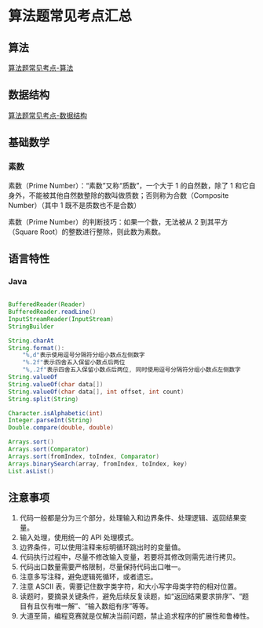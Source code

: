 # 算法题常见考点汇总


## 算法

[算法题常见考点-算法](learning/subjects/Computer/Data-Structures-and-Algorithm/算法题常见考点-算法.md)

## 数据结构

[算法题常见考点-数据结构](learning/subjects/Computer/Data-Structures-and-Algorithm/算法题常见考点-数据结构.md)


## 基础数学

### 素数

素数（Prime Number）：“素数”又称“质数”，一个大于 1 的自然数，除了 1 和它自身外，不能被其他自然数整除的数叫做质数；否则称为合数（Composite Number）（其中 1 既不是质数也不是合数） 

素数（Prime Number）的判断技巧：如果一个数，无法被从 2 到其平方（Square Root）的整数进行整除，则此数为素数。


## 语言特性


### Java

```java

BufferedReader(Reader)
BufferedReader.readLine()
InputStreamReader(InputStream)
StringBuilder

String.charAt
String.format(): 
    "%,d"表示使用逗号分隔符分组小数点左侧数字
    "%.2f"表示四舍五入保留小数点后两位
    "%,.2f"表示四舍五入保留小数点后两位, 同时使用逗号分隔符分组小数点左侧数字
String.valueOf
String.valueOf(char data[])
String.valueOf(char data[], int offset, int count)
String.split(String)

Character.isAlphabetic(int)
Integer.parseInt(String)
Double.compare(double, double)

Arrays.sort()
Arrays.sort(Comparator)
Arrays.sort(fromIndex, toIndex, Comparator)
Arrays.binarySearch(array, fromIndex, toIndex, key)
List.asList()

```


## 注意事项

1. 代码一般都是分为三个部分，处理输入和边界条件、处理逻辑、返回结果变量。
2. 输入处理，使用统一的 API 处理模式。
3. 边界条件，可以使用注释来标明循环跳出时的变量值。
4. 代码执行过程中，尽量不修改输入变量，若要将其修改则需先进行拷贝。
5. 代码出口数量需要严格限制，尽量保持代码出口唯一。
6. 注意多写注释，避免逻辑死循环，或者遗忘。
7. 注意 ASCII 表，需要记住数字类字符，和大小写字母类字符的相对位置。
8. 读题时，要摘录关键条件，避免后续反复读题，如“返回结果要求排序”、“题目有且仅有唯一解”、“输入数组有序”等等。
9. 大道至简，编程竞赛就是仅解决当前问题，禁止追求程序的扩展性和鲁棒性。